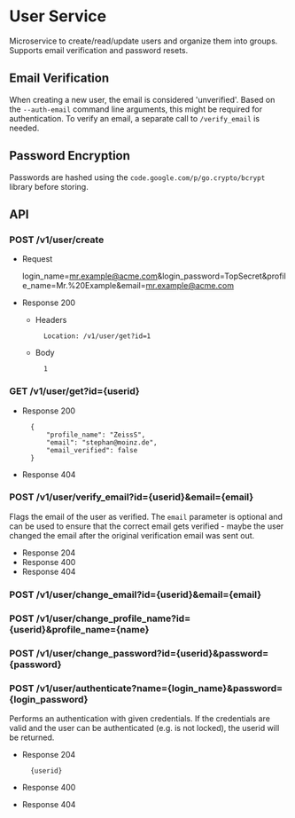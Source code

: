 User Service
============

Microservice to create/read/update users and organize them into groups. Supports email verification and password resets.

## Email Verification

When creating a new user, the email is considered 'unverified'. Based on the `--auth-email` command line arguments,
this might be required for authentication. To verify an email, a separate call to `/verify_email` is needed.

## Password Encryption

Passwords are hashed using the `code.google.com/p/go.crypto/bcrypt` library before storing.

## API

### POST /v1/user/create

+ Request 

	login_name=mr.example@acme.com&login_password=TopSecret&profile_name=Mr.%20Example&email=mr.example@acme.com

+ Response 200

	+ Headers

			Location: /v1/user/get?id=1

	+ Body

			1


### GET /v1/user/get?id={userid}

+ Response 200

		{
			"profile_name": "ZeissS",
			"email": "stephan@moinz.de",
			"email_verified": false
		}

+ Response 404

### POST /v1/user/verify_email?id={userid}&email={email}

Flags the email of the user as verified. The `email` parameter is optional and can be used to ensure that the correct email
gets verified - maybe the user changed the email after the original verification email was sent out.

+ Response 204
+ Response 400
+ Response 404

### POST /v1/user/change_email?id={userid}&email={email}

### POST /v1/user/change_profile_name?id={userid}&profile_name={name}

### POST /v1/user/change_password?id={userid}&password={password}


### POST /v1/user/authenticate?name={login_name}&password={login_password}

Performs an authentication with given credentials. If the credentials are valid and the user can be authenticated (e.g. is not locked), the userid will be returned.

+ Response 204

		{userid}

+ Response 400
+ Response 404